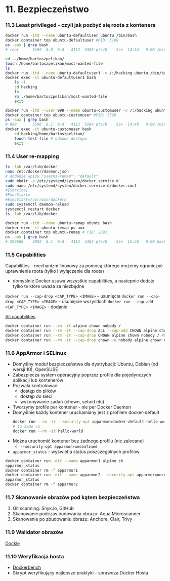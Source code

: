 # 11. Bezpieczeństwo

### 11.3 Least privileged - czyli jak pozbyć się roota z kontenera
```bash
docker run -itd --name ubuntu-defaultuser ubuntu /bin/bash
docker container top ubuntu-defaultuser #PID: 5169
ps -aux | grep bash
# root      5169  0.0  0.0   4112  3388 pts/0    Ss+  14:34   0:00 /bin/bash

cd ../home/bartoszpelikan/
touch /home/bartoszpelikan/most-wanted-file
ls
docker run -itd --name ubuntu-defaultuser1 -v /:/hacking ubuntu /bin/bash
docker exec -it ubuntu-defaultuser1 bash
    ls -l
    cd hacking 
    ls
    rm ./home/bartoszpelikan/most-wanted-file
    exit

docker run -itd --user 998 --name ubuntu-customuser -v /:/hacking ubuntu /bin/bash
docker container top ubuntu-customuser #PID: 5596
ps -aux | grep bash
# 998       5596  0.1  0.0   4112  3184 pts/0    Ss+  14:40   0:00 /bin/bash
docker exec -it ubuntu-customuser bash
    cd hacking/home/bartoszpelikan/
    touch test-file # odmowa dostępu
    exit
```

### 11.4 User re-mapping
```bash
ls -lah /var/lib/docker
nano /etc/docker/daemon.json
# dodanie wpisu "userns-remap": "default"
sudo mkdir -p /etc/systemd/system/docker.service.d
sudo nano /etc/systemd/system/docker.service.d/docker.conf
#[Service]
#ExecStart=
#ExecStart=/usr/bin/dockerd
sudo systemctl daemon-reload
systemctl restart docker
ls -lah /var/lib/docker

docker run -itd --name ubuntu-remap ubuntu bash
docker exec -it ubuntu-remap ps aux
docker container top ubuntu-remap # PID: 2892
ps -aux | grep bash
# 296608    2892  0.1  0.0   4112  3392 pts/0    Ss+  15:46   0:00 bash
```

### 11.5 Capabilities

Capabilities - mechanizm linuxowy za pomocą którego możemy ograniczyć uprawnienia roota (tylko i wyłączenie dla roota)
* domyślnie Docker usuwa wszystkie capabilities, a nastepnie dodaje tylko te które uważa za niezbędne

`docker run --cap-drop <CAP_TYPE> <IMAGE>` - usunięcie
`docker run --cap-drop <CAP_TYPE> <IMAGE>` - usunięcie wszystkich
`docker run --cap-add <CAP_TYPE> <IMAGE>` - dodanie

[All capabilities](https://man7.org/linux/man-pages/man7/capabilities.7.html)

```bash
docker container run --rm -it alpine chown nobody /
docker container run --rm -it --cap-drop ALL --cap-add CHOWN alpine chown nobody /
docker container run --rm -it --cap-drop CHOWN alpine chown nobody / #błąd
docker container run --rm -it --cap-drop chown -u nobody alpine chown nobody / #błąd - nie ma możliwości aby dodać capabilities innemu użytkownikowi niż rootddd
```

### 11.6 AppArmor i SELinux

* Domyślny moduł bezpieczeństwa dla dystrybucji: Ubuntu, Debian (od wersji 10), OpenSUSE
* Zabezpiecza system operacyjny poprzez profile dla pojedynczych aplikacji lub kontenerów
* Pozwala kontrolować:
    * dostęp do plików
    * dostęp do sieci
    * wykonywanie zadań (chown, setuid etc)
* Tworzymy profile per kontener - nie per Docker Daemon
* Domyślnie każdy kontener uruchamiany jest z profilem docker-default
    ```bash
    docker run --rm -it --security-opt apparmor=docker-default hello-world
    # to samo co
    docker rum --rm -it hello-world
    ```
* Można uruchomić kontener bez żadnego profilu (nie zalecane)
    * `--security-opt apparmor=unconfined`
* `apparmor_status` - wyświetla status poszczególnych profilów

```bash
docker container run -dit --name apparmor1 alpine sh
apparmor_status
docker container rm -f apparmor1
docker container run -dit --name apparmor2 --security-opt apparmor=unconfined alpine sh
apparmor_status
docker container rm -f apparmor2
```

### 11.7 Skanowanie obrazów pod kątem bezpieczeństwa

1. Git scanning: Snyk.io, GitHub
2. Skanowanie podczas budowania obrazu: Aqua Microscanner
3. Skanowanie po zbudowaniu obrazu: Anchore, Clair, Trivy

### 11.9 Walidator obrazów

[Dockle](https://github.com/goodwithtech/dockle)

### 11.10 Weryfikacja hosta

* [Dockerbench](https://github.com/docker/docker-bench-security)
* Skrypt weryfikujący najlepsze praktyki - sprawdza Docker Hosta

